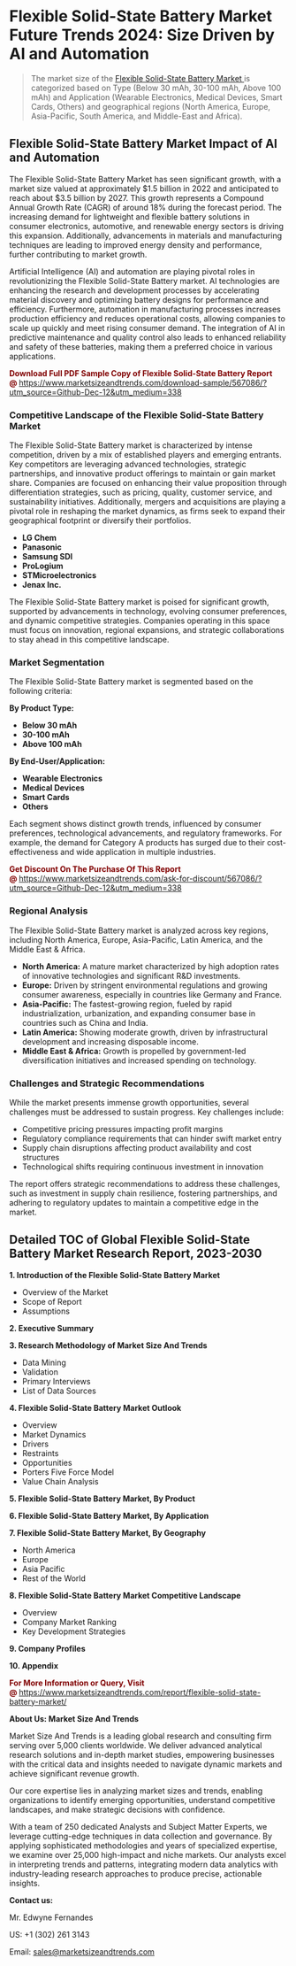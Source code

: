 <H1>Flexible Solid-State Battery Market Future Trends 2024: Size Driven by AI and Automation</H1><blockquote><p>The market size of the <a href="https://www.marketsizeandtrends.com/download-sample/567086/?utm_source=Github-Dec-12&amp;utm_medium=338" target="_blank">Flexible Solid-State Battery Market </a>is categorized based on Type (Below 30 mAh, 30-100 mAh, Above 100 mAh) and Application (Wearable Electronics, Medical Devices, Smart Cards, Others) and geographical regions (North America, Europe, Asia-Pacific, South America, and Middle-East and Africa).</p></blockquote><p><h2>Flexible Solid-State Battery Market Impact of AI and Automation</h2><p>The Flexible Solid-State Battery Market has seen significant growth, with a market size valued at approximately $1.5 billion in 2022 and anticipated to reach about $3.5 billion by 2027. This growth represents a Compound Annual Growth Rate (CAGR) of around 18% during the forecast period. The increasing demand for lightweight and flexible battery solutions in consumer electronics, automotive, and renewable energy sectors is driving this expansion. Additionally, advancements in materials and manufacturing techniques are leading to improved energy density and performance, further contributing to market growth.</p><p>Artificial Intelligence (AI) and automation are playing pivotal roles in revolutionizing the Flexible Solid-State Battery market. AI technologies are enhancing the research and development processes by accelerating material discovery and optimizing battery designs for performance and efficiency. Furthermore, automation in manufacturing processes increases production efficiency and reduces operational costs, allowing companies to scale up quickly and meet rising consumer demand. The integration of AI in predictive maintenance and quality control also leads to enhanced reliability and safety of these batteries, making them a preferred choice in various applications.</p></p><p><strong><span style="color: #800000;">Download Full PDF Sample Copy of Flexible Solid-State Battery Report @</span>&nbsp;</strong><a href="https://www.marketsizeandtrends.com/download-sample/567086/?utm_source=Github-Dec-12&amp;utm_medium=338">https://www.marketsizeandtrends.com/download-sample/567086/?utm_source=Github-Dec-12&amp;utm_medium=338</a></p><h3>Competitive Landscape of the Flexible Solid-State Battery Market</h3><p>The Flexible Solid-State Battery market is characterized by intense competition, driven by a mix of established players and emerging entrants. Key competitors are leveraging advanced technologies, strategic partnerships, and innovative product offerings to maintain or gain market share. Companies are focused on enhancing their value proposition through differentiation strategies, such as pricing, quality, customer service, and sustainability initiatives. Additionally, mergers and acquisitions are playing a pivotal role in reshaping the market dynamics, as firms seek to expand their geographical footprint or diversify their portfolios.</p><p><strong><p><ul><li>LG Chem </li><li> Panasonic </li><li> Samsung SDI </li><li> ProLogium </li><li> STMicroelectronics </li><li> Jenax Inc.</p></li></ul></p></strong></p><p>The Flexible Solid-State Battery market is poised for significant growth, supported by advancements in technology, evolving consumer preferences, and dynamic competitive strategies. Companies operating in this space must focus on innovation, regional expansions, and strategic collaborations to stay ahead in this competitive landscape.</p><h3>Market Segmentation</h3><p>The Flexible Solid-State Battery market is segmented based on the following criteria:</p><p><strong>By Product Type:</strong></p><p><strong><p><ul><li>Below 30 mAh </li><li> 30-100 mAh </li><li> Above 100 mAh</p></li></ul></p></strong></p><p><strong>By End-User/Application:</strong></p><p><strong><p><ul><li>Wearable Electronics </li><li> Medical Devices </li><li> Smart Cards </li><li> Others</p></li></ul></p></strong></p><p>Each segment shows distinct growth trends, influenced by consumer preferences, technological advancements, and regulatory frameworks. For example, the demand for Category A products has surged due to their cost-effectiveness and wide application in multiple industries.</p><p><strong><span style="color: #800000;">Get Discount On The Purchase Of This Report @&nbsp;</span></strong><a href="https://www.marketsizeandtrends.com/ask-for-discount/567086/?utm_source=Github-Dec-12&amp;utm_medium=338">https://www.marketsizeandtrends.com/ask-for-discount/567086/?utm_source=Github-Dec-12&amp;utm_medium=338</a></p><h3>Regional Analysis</h3><p>The Flexible Solid-State Battery market is analyzed across key regions, including North America, Europe, Asia-Pacific, Latin America, and the Middle East &amp; Africa.</p><ul><li><strong>North America:</strong> A mature market characterized by high adoption rates of innovative technologies and significant R&amp;D investments.</li><li><strong>Europe:</strong> Driven by stringent environmental regulations and growing consumer awareness, especially in countries like Germany and France.</li><li><strong>Asia-Pacific:</strong> The fastest-growing region, fueled by rapid industrialization, urbanization, and expanding consumer base in countries such as China and India.</li><li><strong>Latin America:</strong> Showing moderate growth, driven by infrastructural development and increasing disposable income.</li><li><strong>Middle East &amp; Africa:</strong> Growth is propelled by government-led diversification initiatives and increased spending on technology.</li></ul><h3>Challenges and Strategic Recommendations</h3><p>While the market presents immense growth opportunities, several challenges must be addressed to sustain progress. Key challenges include:</p><ul><li>Competitive pricing pressures impacting profit margins</li><li>Regulatory compliance requirements that can hinder swift market entry</li><li>Supply chain disruptions affecting product availability and cost structures</li><li>Technological shifts requiring continuous investment in innovation</li></ul><p>The report offers strategic recommendations to address these challenges, such as investment in supply chain resilience, fostering partnerships, and adhering to regulatory updates to maintain a competitive edge in the market.</p><h2>Detailed TOC of Global Flexible Solid-State Battery Market Research Report, 2023-2030</h2><p><strong>1. Introduction of the Flexible Solid-State Battery Market</strong></p><ul><li>Overview of the Market</li><li>Scope of Report</li><li>Assumptions&nbsp;</li></ul><p><strong>2. Executive Summary</strong></p><p><strong>3. Research Methodology of <strong>Market Size And Trends</strong></strong></p><ul><li>Data Mining</li><li>Validation</li><li>Primary Interviews</li><li>List of Data Sources&nbsp;</li></ul><p><strong>4. Flexible Solid-State Battery Market Outlook</strong></p><ul><li>Overview</li><li>Market Dynamics</li><li>Drivers</li><li>Restraints</li><li>Opportunities</li><li>Porters Five Force Model</li><li>Value Chain Analysis&nbsp;</li></ul><p><strong>5. Flexible Solid-State Battery Market, By Product</strong></p><p><strong>6. Flexible Solid-State Battery Market, By Application</strong></p><p><strong>7. Flexible Solid-State Battery Market, By Geography</strong></p><ul><li>North America</li><li>Europe</li><li>Asia Pacific</li><li>Rest of the World&nbsp;</li></ul><p><strong>8. Flexible Solid-State Battery Market Competitive Landscape</strong></p><ul><li>Overview</li><li>Company Market Ranking</li><li>Key Development Strategies&nbsp;</li></ul><p><strong>9. Company Profiles</strong></p><p><strong>10. Appendix</strong></p><p><strong><span style="color: #800000;">For More Information or Query, Visit @&nbsp;</span></strong><a href="https://www.marketsizeandtrends.com/report/flexible-solid-state-battery-market/">https://www.marketsizeandtrends.com/report/flexible-solid-state-battery-market/</a></p><p></p><p><strong>About Us:&nbsp;Market Size And Trends</strong></p><p>Market Size And Trends&nbsp;is a leading global research and consulting firm serving over 5,000 clients worldwide. We deliver advanced analytical research solutions and in-depth market studies, empowering businesses with the critical data and insights needed to navigate dynamic markets and achieve significant revenue growth.</p><p>Our core expertise lies in analyzing market sizes and trends, enabling organizations to identify emerging opportunities, understand competitive landscapes, and make strategic decisions with confidence.</p><p>With a team of 250 dedicated Analysts and Subject Matter Experts, we leverage cutting-edge techniques in data collection and governance. By applying sophisticated methodologies and years of specialized expertise, we examine over 25,000 high-impact and niche markets. Our analysts excel in interpreting trends and patterns, integrating modern data analytics with industry-leading research approaches to produce precise, actionable insights.</p><p><strong>Contact us:</strong></p><p>Mr. Edwyne Fernandes</p><p>US: +1 (302) 261 3143</p><p>Email: <a href="mailto:sales@marketsizeandtrends.com">sales@marketsizeandtrends.com</a>&nbsp;</p>
